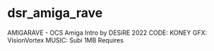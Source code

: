 # dsr_amiga_rave
AMIGARAVE - OCS Amiga Intro by DESiRE 2022
CODE: KONEY
GFX: VisionVortex
MUSIC: Subi
1MB Requires
